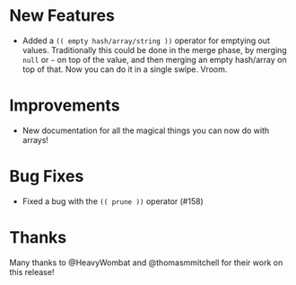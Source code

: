 # New Features

- Added a `(( empty hash/array/string ))` operator for emptying out values.
  Traditionally this could be done in the merge phase, by merging `null` or `~`
  on top of the value, and then merging an empty hash/array on top of that.
  Now you can do it in a single swipe. Vroom.

# Improvements

- New documentation for all the magical things you can now do with arrays!

# Bug Fixes

- Fixed a bug with the `(( prune ))` operator (#158)

# Thanks

Many thanks to @HeavyWombat and @thomasmmitchell for their work on this release!
